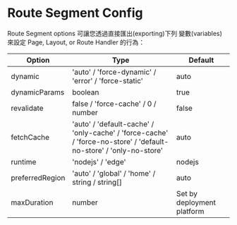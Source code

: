 # Route Segment Config
Route Segment options 可讓您透過直接匯出(exporting)下列 變數(variables) 來設定 Page, Layout, or Route Handler  的行為：

|        Option   |                       Type                          | Default  |
|  ------------   | --------------------------------------------------  | -------- |
| dynamic         | 'auto' / 'force-dynamic' / 'error' / 'force-static' | auto     |
| dynamicParams   | boolean                                             | true     |
| revalidate      | false / 'force-cache' / 0 / number                  | false    |
| fetchCache      | 'auto' / 'default-cache' / 'only-cache' / 'force-cache' / 'force-no-store' / 'default-no-store' / 'only-no-store'                                    | auto     |
| runtime         | 'nodejs' / 'edge'                                   | nodejs   |
| preferredRegion	| 'auto' / 'global' / 'home' / string / string[]      | auto     |
| maxDuration	    | number  |  Set by deployment platform |
